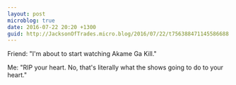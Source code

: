 ```yaml
---
layout: post
microblog: true
date: 2016-07-22 20:20 +1300
guid: http://JacksonOfTrades.micro.blog/2016/07/22/t756388471145586688.html
---
```

Friend: "I'm about to start watching Akame Ga Kill." 

Me: "RIP your heart. No, that's literally what the shows going to do to your heart."
